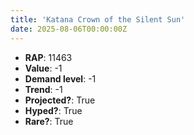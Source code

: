 ```yaml
---
title: 'Katana Crown of the Silent Sun'
date: 2025-08-06T00:00:00Z
---
```

- **RAP**: 11463
- **Value**: -1
- **Demand level**: -1
- **Trend**: -1
- **Projected?**: True
- **Hyped?**: True
- **Rare?**: True
